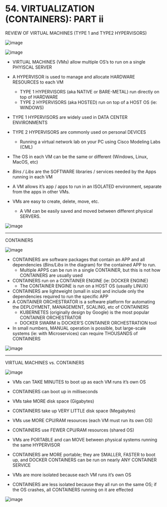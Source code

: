 # 54. VIRTUALIZATION (CONTAINERS): PART ii

REVIEW OF VIRTUAL MACHINES (TYPE 1 and TYPE2 HYPERVISORS)

![image](https://github.com/psaumur/CCNA/assets/106411237/bfc801ca-a603-4957-a67c-316fb72e25cb)

![image](https://github.com/psaumur/CCNA/assets/106411237/da1b653d-f5f2-42d3-8088-dd3daa430913)

- VIRTUAL MACHINES (VMs) allow multiple OS’s to run on a single PHYISCAL SERVER
- A HYPERVISOR is used to manage and allocate HARDWARE RESOURCES to each VM
    - TYPE 1 HYPERVISORS (aka NATIVE or BARE-METAL) run directly on top of HARDWARE
    - TYPE 2 HYPERVISORS (aka HOSTED) run on top of a HOST OS (ie: WINDOWS)
- TYPE 1 HYPERVISORS are widely used in DATA CENTER ENVIRONMENTS
- TYPE 2 HYPERVISORS are commonly used on personal DEVICES
    - Running a virtual network lab on your PC using Cisco Modeling Labs (CML)

- The OS in each VM can be the same or different (Windows, Linux, MacOS, etc)
- *Bins / Libs* are the SOFTWARE libraries / services needed by the Apps running in each VM
- A VM allows it’s app / apps to run in an ISOLATED environment, separate from the apps in other VMs.
- VMs are easy to create, delete, move, etc.
    - A VM can be easily saved and moved between different physical SERVERS.

![image](https://github.com/psaumur/CCNA/assets/106411237/5ed6704c-f332-49bf-8ff9-ad17a7f74b76)

---

CONTAINERS

![image](https://github.com/psaumur/CCNA/assets/106411237/4f350818-f030-46fe-8850-f2e633d22bfa)

- CONTAINERS are software packages that contain an APP and all dependencies (*Bins/Libs* in the diagram) for the contained APP to run.
    - Multiple APPS can be run in a single CONTAINER, but this is not how CONTAINERS are usually used
- CONTAINERS run on a CONTAINER ENGINE (ie: DOCKER ENGINE)
    - The CONTAINER ENGINE is run on a HOST OS (usually LINUX)
- CONTAINERS are lightweight (small in size) and include only the dependencies required to run the specific APP
- A CONTAINER ORCHESTRATOR is a software platform for automating the DEPLOYMENT, MANAGEMENT, SCALING, etc of CONTAINERS
    - KUBERNETES (originally design by Google) is the most popular CONTAINER ORCHESTRATOR
    - DOCKER SWARM is DOCKER’S CONTAINER ORCHESTRATION tool
- In small numbers, MANUAL operation is possible, but large-scale systems (ie: with Microservices) can require THOUSANDS of CONTAINERS

![image](https://github.com/psaumur/CCNA/assets/106411237/07083826-c7b0-45c1-aefe-e05f63d7acfd)

---

VIRTUAL MACHINES vs. CONTAINERS

![image](https://github.com/psaumur/CCNA/assets/106411237/98a4075d-ab70-4579-ba10-c129e935ca22)

- VMs can TAKE MINUTES to boot up as each VM runs it’s own OS
- CONTAINERS can boot up in milliseconds

- VMs take MORE disk space (Gigabytes)
- CONTAINERS take up VERY LITTLE disk space (Megabytes)

- VMs use MORE CPU/RAM resources (each VM must run its own OS)
- CONTAINERS use FEWER CPU/RAM resources (shared OS)

- VMs are PORTABLE and can MOVE between physical systems running the same HYPERVISOR
- CONTAINERS are MORE portable; they are SMALLER, FASTER to boot up, and DOCKER CONTAINERS can be run on nearly ANY CONTAINER SERVICE

- VMs are more isolated because each VM runs it’s own OS
- CONTAINERS are less isolated because they all run on the same OS; if the OS crashes, all CONTAINERS running on it are effected

![image](https://github.com/psaumur/CCNA/assets/106411237/128a8574-a555-4a3e-9e9c-62f33df2d34d)
